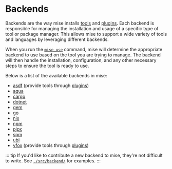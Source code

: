 # Backends

Backends are the way mise installs [tools](/dev-tools/) and [plugins](/plugins.html). Each backend is responsible for managing the installation and usage of a specific type of tool or package manager. This allows mise to support a wide variety of tools and languages by leveraging different backends.

When you run the [`mise use`](/cli/use.html) command, mise will determine the appropriate backend to use based on the tool you are trying to manage. The backend will then handle the installation, configuration, and any other necessary steps to ensure the tool is ready to use.

Below is a list of the available backends in mise:

- [asdf](/dev-tools/backends/asdf) (provide tools through [plugins](/plugins.html))
- [aqua](/dev-tools/backends/aqua)
- [cargo](/dev-tools/backends/cargo)
- [dotnet](/dev-tools/backends/dotnet) <Badge type="warning" text="experimental" />
- [gem](/dev-tools/backends/gem) <Badge type="warning" text="experimental" />
- [go](/dev-tools/backends/go) <Badge type="warning" text="experimental" />
- [nix](/dev-tools/backends/nix) <Badge type="warning" text="experimental" />
- [npm](/dev-tools/backends/npm)
- [pipx](/dev-tools/backends/pipx)
- [spm](/dev-tools/backends/spm) <Badge type="warning" text="experimental" />
- [ubi](/dev-tools/backends/ubi)
- [vfox](/dev-tools/backends/vfox) (provide tools through [plugins](/plugins.html)) <Badge type="warning" text="experimental" />

::: tip
If you'd like to contribute a new backend to mise, they're not difficult to write.
See [`./src/backend/`](https://github.com/jdx/mise/tree/main/src/backend) for examples.
:::
